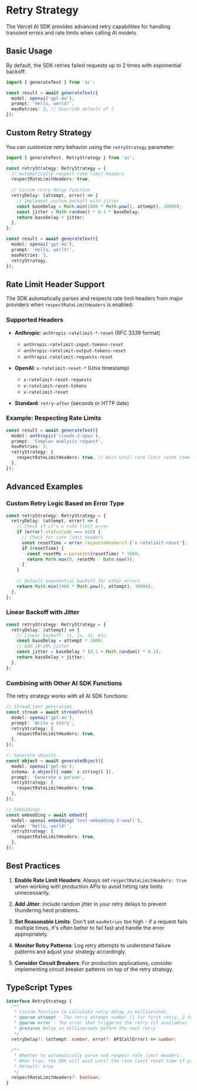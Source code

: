 # Retry Strategy

The Vercel AI SDK provides advanced retry capabilities for handling transient errors and rate limits when calling AI models.

## Basic Usage

By default, the SDK retries failed requests up to 2 times with exponential backoff:

```typescript
import { generateText } from 'ai';

const result = await generateText({
  model: openai('gpt-4o'),
  prompt: 'Hello, world!',
  maxRetries: 3, // Override default of 2
});
```

## Custom Retry Strategy

You can customize retry behavior using the `retryStrategy` parameter:

```typescript
import { generateText, RetryStrategy } from 'ai';

const retryStrategy: RetryStrategy = {
  // Automatically respect rate limit headers
  respectRateLimitHeaders: true,
  
  // Custom retry delay function
  retryDelay: (attempt, error) => {
    // Implement custom backoff with jitter
    const baseDelay = Math.min(1000 * Math.pow(2, attempt), 30000);
    const jitter = Math.random() * 0.1 * baseDelay;
    return baseDelay + jitter;
  },
};

const result = await generateText({
  model: openai('gpt-4o'),
  prompt: 'Hello, world!',
  maxRetries: 5,
  retryStrategy,
});
```

## Rate Limit Header Support

The SDK automatically parses and respects rate limit headers from major providers when `respectRateLimitHeaders` is enabled:

### Supported Headers

- **Anthropic**: `anthropic-ratelimit-*-reset` (RFC 3339 format)
  - `anthropic-ratelimit-input-tokens-reset`
  - `anthropic-ratelimit-output-tokens-reset`
  - `anthropic-ratelimit-requests-reset`

- **OpenAI**: `x-ratelimit-reset-*` (Unix timestamp)
  - `x-ratelimit-reset-requests`
  - `x-ratelimit-reset-tokens`
  - `x-ratelimit-reset`

- **Standard**: `retry-after` (seconds or HTTP date)

### Example: Respecting Rate Limits

```typescript
const result = await generateText({
  model: anthropic('claude-3-opus'),
  prompt: 'Complex analysis request',
  maxRetries: 3,
  retryStrategy: {
    respectRateLimitHeaders: true, // Wait until rate limit reset time
  },
});
```

## Advanced Examples

### Custom Retry Logic Based on Error Type

```typescript
const retryStrategy: RetryStrategy = {
  retryDelay: (attempt, error) => {
    // Check if it's a rate limit error
    if (error?.statusCode === 429) {
      // Check for rate limit headers
      const resetTime = error.responseHeaders?.['x-ratelimit-reset'];
      if (resetTime) {
        const resetMs = parseInt(resetTime) * 1000;
        return Math.max(0, resetMs - Date.now());
      }
    }
    
    // Default exponential backoff for other errors
    return Math.min(1000 * Math.pow(2, attempt), 30000);
  },
};
```

### Linear Backoff with Jitter

```typescript
const retryStrategy: RetryStrategy = {
  retryDelay: (attempt) => {
    // Linear backoff: 1s, 2s, 3s, etc.
    const baseDelay = attempt * 1000;
    // Add 10-20% jitter
    const jitter = baseDelay * (0.1 + Math.random() * 0.1);
    return baseDelay + jitter;
  },
};
```

### Combining with Other AI SDK Functions

The retry strategy works with all AI SDK functions:

```typescript
// Stream text generation
const stream = await streamText({
  model: openai('gpt-4o'),
  prompt: 'Write a story',
  retryStrategy: {
    respectRateLimitHeaders: true,
  },
});

// Generate objects
const object = await generateObject({
  model: openai('gpt-4o'),
  schema: z.object({ name: z.string() }),
  prompt: 'Generate a person',
  retryStrategy: {
    respectRateLimitHeaders: true,
  },
});

// Embeddings
const embedding = await embed({
  model: openai.embedding('text-embedding-3-small'),
  value: 'Hello, world!',
  retryStrategy: {
    respectRateLimitHeaders: true,
  },
});
```

## Best Practices

1. **Enable Rate Limit Headers**: Always set `respectRateLimitHeaders: true` when working with production APIs to avoid hitting rate limits unnecessarily.

2. **Add Jitter**: Include random jitter in your retry delays to prevent thundering herd problems.

3. **Set Reasonable Limits**: Don't set `maxRetries` too high - if a request fails multiple times, it's often better to fail fast and handle the error appropriately.

4. **Monitor Retry Patterns**: Log retry attempts to understand failure patterns and adjust your strategy accordingly.

5. **Consider Circuit Breakers**: For production applications, consider implementing circuit breaker patterns on top of the retry strategy.

## TypeScript Types

```typescript
interface RetryStrategy {
  /**
   * Custom function to calculate retry delay in milliseconds.
   * @param attempt - The retry attempt number (1 for first retry, 2 for second, etc.)
   * @param error - The error that triggered the retry (if available)
   * @returns Delay in milliseconds before the next retry
   */
  retryDelay?: (attempt: number, error?: APICallError) => number;
  
  /**
   * Whether to automatically parse and respect rate limit headers.
   * When true, the SDK will wait until the rate limit reset time if provided.
   * Default: true
   */
  respectRateLimitHeaders?: boolean;
}
```